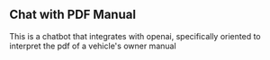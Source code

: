 ## Chat with PDF Manual

This is a chatbot that integrates with openai, specifically oriented to interpret the pdf of a vehicle's owner manual